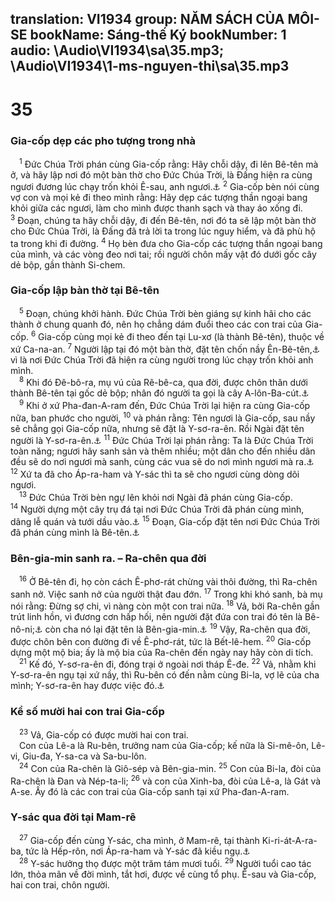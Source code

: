 translation: VI1934
group: NĂM SÁCH CỦA MÔI-SE
bookName: Sáng-thế Ký 
bookNumber: 1
audio: \Audio\VI1934\sa\35.mp3; \Audio\VI1934\1-ms-nguyen-thi\sa\35.mp3
-------

<div class="title"><h1>35</h1><h3>Gia-cốp dẹp các pho tượng trong nhà</h3></div>
<span class="verse sa_35_1"> <sup>1</sup> Đức Chúa Trời phán cùng Gia-cốp rằng: Hãy chỗi dậy, đi lên Bê-tên mà ở, và hãy lập nơi đó một bàn thờ cho Đức Chúa Trời, là Đấng hiện ra cùng ngươi đương lúc chạy trốn khỏi Ê-sau, anh ngươi.<a data-toggle="tooltip" data-placement="bottom" title="Sa 28:11-17">⚓</a></span>
<span class="verse sa_35_2"><sup>2</sup> Gia-cốp bèn nói cùng vợ con và mọi kẻ đi theo mình rằng: Hãy dẹp các tượng thần ngoại bang khỏi giữa các ngươi, làm cho mình được thanh sạch và thay áo xống đi. </span>
<span class="verse sa_35_3"><sup>3</sup> Đoạn, chúng ta hãy chỗi dậy, đi đến Bê-tên, nơi đó ta sẽ lập một bàn thờ cho Đức Chúa Trời, là Đấng đã trả lời ta trong lúc nguy hiểm, và đã phù hộ ta trong khi đi đường. </span>
<span class="verse sa_35_4"><sup>4</sup> Họ bèn đưa cho Gia-cốp các tượng thần ngoại bang của mình, và các vòng đeo nơi tai; rồi người chôn mấy vật đó dưới gốc cây dẻ bộp, gần thành Si-chem. <br/></span>
<div class="title"><h3>Gia-cốp lập bàn thờ tại Bê-tên</h3></div>
<span class="verse sa_35_5"> <sup>5</sup> Đoạn, chúng khởi hành. Đức Chúa Trời bèn giáng sự kinh hãi cho các thành ở chung quanh đó, nên họ chẳng dám đuổi theo các con trai của Gia-cốp. </span>
<span class="verse sa_35_6"><sup>6</sup> Gia-cốp cùng mọi kẻ đi theo đến tại Lu-xơ (là thành Bê-tên), thuộc về xứ Ca-na-an. </span>
<span class="verse sa_35_7"><sup>7</sup> Người lập tại đó một bàn thờ, đặt tên chốn nầy Ên-Bê-tên,<a data-toggle="tooltip" data-placement="bottom" title="Ên-Bê-tên nghĩa là Đức Chúa Trời của Bê-tên">⚓</a> vì là nơi Đức Chúa Trời đã hiện ra cùng người trong lúc chạy trốn khỏi anh mình. <br/></span>
<span class="verse sa_35_8"> <sup>8</sup> Khi đó Đê-bô-ra, mụ vú của Rê-bê-ca, qua đời, được chôn thân dưới thành Bê-tên tại gốc dẻ bộp; nhân đó người ta gọi là cây A-lôn-Ba-cút.<a data-toggle="tooltip" data-placement="bottom" title="Nghĩa là cây dẻ bộp khóc lóc">⚓</a><br/></span>
<span class="verse sa_35_9"> <sup>9</sup> Khi ở xứ Pha-đan-A-ram đến, Đức Chúa Trời lại hiện ra cùng Gia-cốp nữa, ban phước cho người, </span>
<span class="verse sa_35_10"><sup>10</sup> và phán rằng: Tên ngươi là Gia-cốp, sau nầy sẽ chẳng gọi Gia-cốp nữa, nhưng sẽ đặt là Y-sơ-ra-ên. Rồi Ngài đặt tên người là Y-sơ-ra-ên.<a data-toggle="tooltip" data-placement="bottom" title="Sa 32:28">⚓</a></span>
<span class="verse sa_35_11"><sup>11</sup> Đức Chúa Trời lại phán rằng: Ta là Đức Chúa Trời toàn năng; ngươi hãy sanh sản và thêm nhiều; một dân cho đến nhiều dân đều sẽ do nơi ngươi mà sanh, cùng các vua sẽ do nơi mình ngươi mà ra.<a data-toggle="tooltip" data-placement="bottom" title="Sa 17:4-8">⚓</a></span>
<span class="verse sa_35_12"><sup>12</sup> Xứ ta đã cho Áp-ra-ham và Y-sác thì ta sẽ cho ngươi cùng dòng dõi ngươi. <br/></span>
<span class="verse sa_35_13"> <sup>13</sup> Đức Chúa Trời bèn ngự lên khỏi nơi Ngài đã phán cùng Gia-cốp. </span>
<span class="verse sa_35_14"><sup>14</sup> Người dựng một cây trụ đá tại nơi Đức Chúa Trời đã phán cùng mình, dâng lễ quán và tưới dầu vào.<a data-toggle="tooltip" data-placement="bottom" title="Sa 28:18-19">⚓</a></span>
<span class="verse sa_35_15"><sup>15</sup> Đoạn, Gia-cốp đặt tên nơi Đức Chúa Trời đã phán cùng mình là Bê-tên.<a data-toggle="tooltip" data-placement="bottom" title="Nghĩa là nhà Đức Chúa Trời">⚓</a><br/></span>
<div class="title"><h3>Bên-gia-min sanh ra. – Ra-chên qua đời</h3></div>
<span class="verse sa_35_16"> <sup>16</sup> Ở Bê-tên đi, họ còn cách Ê-phơ-rát chừng vài thôi đường, thì Ra-chên sanh nở. Việc sanh nở của người thật đau đớn. </span>
<span class="verse sa_35_17"><sup>17</sup> Trong khi khó sanh, bà mụ nói rằng: Đừng sợ chi, vì nàng còn một con trai nữa. </span>
<span class="verse sa_35_18"><sup>18</sup> Vả, bởi Ra-chên gần trút linh hồn, vì đương cơn hấp hối, nên người đặt đứa con trai đó tên là Bê-nô-ni;<a data-toggle="tooltip" data-placement="bottom" title="Nghĩa là con trai của sự đau đớn tôi">⚓</a> còn cha nó lại đặt tên là Bên-gia-min.<a data-toggle="tooltip" data-placement="bottom" title="Nghĩa là con trai tay hữu">⚓</a></span>
<span class="verse sa_35_19"><sup>19</sup> Vậy, Ra-chên qua đời, được chôn bên con đường đi về Ê-phơ-rát, tức là Bết-lê-hem. </span>
<span class="verse sa_35_20"><sup>20</sup> Gia-cốp dựng một mộ bia; ấy là mộ bia của Ra-chên đến ngày nay hãy còn di tích. <br/></span>
<span class="verse sa_35_21"> <sup>21</sup> Kế đó, Y-sơ-ra-ên đi, đóng trại ở ngoài nơi tháp Ê-đe. </span>
<span class="verse sa_35_22"><sup>22</sup> Vả, nhằm khi Y-sơ-ra-ên ngụ tại xứ nầy, thì Ru-bên có đến nằm cùng Bi-la, vợ lẽ của cha mình; Y-sơ-ra-ên hay được việc đó.<a data-toggle="tooltip" data-placement="bottom" title="Sa 49:4">⚓</a><br/></span>
<div class="title"><h3>Kể số mười hai con trai Gia-cốp</h3></div>
<span class="verse sa_35_23"> <sup>23</sup> Vả, Gia-cốp có được mười hai con trai. <br/> Con của Lê-a là Ru-bên, trưởng nam của Gia-cốp; kế nữa là Si-mê-ôn, Lê-vi, Giu-đa, Y-sa-ca và Sa-bu-lôn. <br/></span>
<span class="verse sa_35_24"> <sup>24</sup> Con của Ra-chên là Giô-sép và Bên-gia-min. </span>
<span class="verse sa_35_25"><sup>25</sup> Con của Bi-la, đòi của Ra-chên là Đan và Nép-ta-li; </span>
<span class="verse sa_35_26"><sup>26</sup> và con của Xinh-ba, đòi của Lê-a, là Gát và A-se. Ấy đó là các con trai của Gia-cốp sanh tại xứ Pha-đan-A-ram. <br/></span>
<div class="title"><h3>Y-sác qua đời tại Mam-rê</h3></div>
<span class="verse sa_35_27"> <sup>27</sup> Gia-cốp đến cùng Y-sác, cha mình, ở Mam-rê, tại thành Ki-ri-át-A-ra-ba, tức là Hếp-rôn, nơi Áp-ra-ham và Y-sác đã kiều ngụ.<a data-toggle="tooltip" data-placement="bottom" title="Sa 13:18">⚓</a><br/></span>
<span class="verse sa_35_28"> <sup>28</sup> Y-sác hưởng thọ được một trăm tám mươi tuổi. </span>
<span class="verse sa_35_29"><sup>29</sup> Người tuổi cao tác lớn, thỏa mãn về đời mình, tắt hơi, được về cùng tổ phụ. Ê-sau và Gia-cốp, hai con trai, chôn người. <br/></span>
